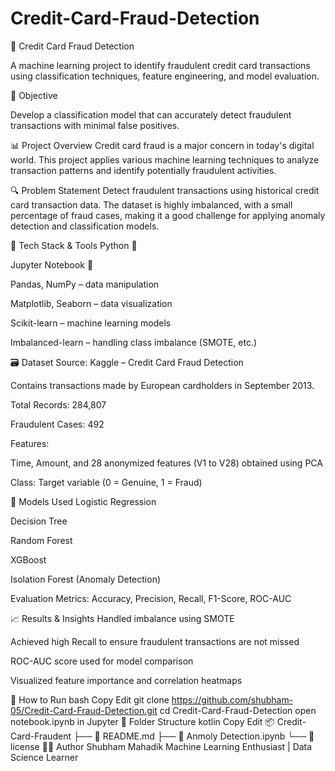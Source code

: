 # Credit-Card-Fraud-Detection

🔐 Credit Card Fraud Detection 

A machine learning project to identify fraudulent credit card transactions using classification techniques, feature engineering, and model evaluation.  

📌 Objective 

Develop a classification model that can accurately detect fraudulent transactions with minimal false positives.

📊 Project Overview
Credit card fraud is a major concern in today's digital world. This project applies various machine learning techniques to analyze transaction patterns and identify potentially fraudulent activities.

🔍 Problem Statement
Detect fraudulent transactions using historical credit card transaction data. The dataset is highly imbalanced, with a small percentage of fraud cases, making it a good challenge for applying anomaly detection and classification models.

🧰 Tech Stack & Tools
Python 🐍

Jupyter Notebook 📓

Pandas, NumPy – data manipulation

Matplotlib, Seaborn – data visualization

Scikit-learn – machine learning models

Imbalanced-learn – handling class imbalance (SMOTE, etc.)

🗃️ Dataset
Source: Kaggle – Credit Card Fraud Detection

Contains transactions made by European cardholders in September 2013.

Total Records: 284,807

Fraudulent Cases: 492

Features:

Time, Amount, and 28 anonymized features (V1 to V28) obtained using PCA

Class: Target variable (0 = Genuine, 1 = Fraud)

🧪 Models Used
Logistic Regression

Decision Tree

Random Forest

XGBoost

Isolation Forest (Anomaly Detection)

Evaluation Metrics: Accuracy, Precision, Recall, F1-Score, ROC-AUC

📈 Results & Insights
Handled imbalance using SMOTE

Achieved high Recall to ensure fraudulent transactions are not missed

ROC-AUC score used for model comparison

Visualized feature importance and correlation heatmaps

🚀 How to Run
bash
Copy
Edit
git clone https://github.com/shubham-05/Credit-Card-Fraud-Detection.git
cd Credit-Card-Fraud-Detection
open notebook.ipynb in Jupyter
📁 Folder Structure
kotlin
Copy
Edit
📦 Credit-Card-Fraudent
├── 📄 README.md
├── 📄 Anmoly Detection.ipynb
└── 📄license
👨‍💻 Author
Shubham Mahadik
Machine Learning Enthusiast | Data Science Learner